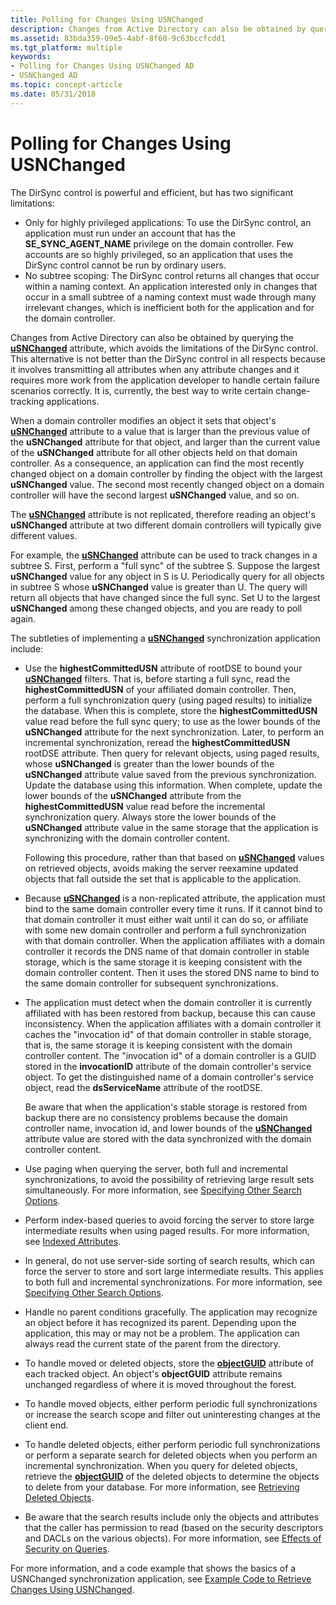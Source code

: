 ```yaml
---
title: Polling for Changes Using USNChanged
description: Changes from Active Directory can also be obtained by querying the uSNChanged attribute, which avoids the limitations of the DirSync control.
ms.assetid: 83bda359-09e5-4abf-8f60-9c63bccfcdd1
ms.tgt_platform: multiple
keywords:
- Polling for Changes Using USNChanged AD
- USNChanged AD
ms.topic: concept-article
ms.date: 05/31/2018
---
```


# Polling for Changes Using USNChanged

The DirSync control is powerful and efficient, but has two significant limitations:

-   Only for highly privileged applications: To use the DirSync control, an application must run under an account that has the **SE\_SYNC\_AGENT\_NAME** privilege on the domain controller. Few accounts are so highly privileged, so an application that uses the DirSync control cannot be run by ordinary users.
-   No subtree scoping: The DirSync control returns all changes that occur within a naming context. An application interested only in changes that occur in a small subtree of a naming context must wade through many irrelevant changes, which is inefficient both for the application and for the domain controller.

Changes from Active Directory can also be obtained by querying the [**uSNChanged**](/windows/desktop/ADSchema/a-usnchanged) attribute, which avoids the limitations of the DirSync control. This alternative is not better than the DirSync control in all respects because it involves transmitting all attributes when any attribute changes and it requires more work from the application developer to handle certain failure scenarios correctly. It is, currently, the best way to write certain change-tracking applications.

When a domain controller modifies an object it sets that object's [**uSNChanged**](/windows/desktop/ADSchema/a-usnchanged) attribute to a value that is larger than the previous value of the **uSNChanged** attribute for that object, and larger than the current value of the **uSNChanged** attribute for all other objects held on that domain controller. As a consequence, an application can find the most recently changed object on a domain controller by finding the object with the largest **uSNChanged** value. The second most recently changed object on a domain controller will have the second largest **uSNChanged** value, and so on.

The [**uSNChanged**](/windows/desktop/ADSchema/a-usnchanged) attribute is not replicated, therefore reading an object's **uSNChanged** attribute at two different domain controllers will typically give different values.

For example, the [**uSNChanged**](/windows/desktop/ADSchema/a-usnchanged) attribute can be used to track changes in a subtree S. First, perform a "full sync" of the subtree S. Suppose the largest **uSNChanged** value for any object in S is U. Periodically query for all objects in subtree S whose **uSNChanged** value is greater than U. The query will return all objects that have changed since the full sync. Set U to the largest **uSNChanged** among these changed objects, and you are ready to poll again.

The subtleties of implementing a [**uSNChanged**](/windows/desktop/ADSchema/a-usnchanged) synchronization application include:

-   Use the **highestCommittedUSN** attribute of rootDSE to bound your [**uSNChanged**](/windows/desktop/ADSchema/a-usnchanged) filters. That is, before starting a full sync, read the **highestCommittedUSN** of your affiliated domain controller. Then, perform a full synchronization query (using paged results) to initialize the database. When this is complete, store the **highestCommittedUSN** value read before the full sync query; to use as the lower bounds of the **uSNChanged** attribute for the next synchronization. Later, to perform an incremental synchronization, reread the **highestCommittedUSN** rootDSE attribute. Then query for relevant objects, using paged results, whose **uSNChanged** is greater than the lower bounds of the **uSNChanged** attribute value saved from the previous synchronization. Update the database using this information. When complete, update the lower bounds of the **uSNChanged** attribute from the **highestCommittedUSN** value read before the incremental synchronization query. Always store the lower bounds of the **uSNChanged** attribute value in the same storage that the application is synchronizing with the domain controller content.

    Following this procedure, rather than that based on [**uSNChanged**](/windows/desktop/ADSchema/a-usnchanged) values on retrieved objects, avoids making the server reexamine updated objects that fall outside the set that is applicable to the application.

-   Because [**uSNChanged**](/windows/desktop/ADSchema/a-usnchanged) is a non-replicated attribute, the application must bind to the same domain controller every time it runs. If it cannot bind to that domain controller it must either wait until it can do so, or affiliate with some new domain controller and perform a full synchronization with that domain controller. When the application affiliates with a domain controller it records the DNS name of that domain controller in stable storage, which is the same storage it is keeping consistent with the domain controller content. Then it uses the stored DNS name to bind to the same domain controller for subsequent synchronizations.
-   The application must detect when the domain controller it is currently affiliated with has been restored from backup, because this can cause inconsistency. When the application affiliates with a domain controller it caches the "invocation id" of that domain controller in stable storage, that is, the same storage it is keeping consistent with the domain controller content. The "invocation id" of a domain controller is a GUID stored in the **invocationID** attribute of the domain controller's service object. To get the distinguished name of a domain controller's service object, read the **dsServiceName** attribute of the rootDSE.

    Be aware that when the application's stable storage is restored from backup there are no consistency problems because the domain controller name, invocation id, and lower bounds of the [**uSNChanged**](/windows/desktop/ADSchema/a-usnchanged) attribute value are stored with the data synchronized with the domain controller content.

-   Use paging when querying the server, both full and incremental synchronizations, to avoid the possibility of retrieving large result sets simultaneously. For more information, see [Specifying Other Search Options](specifying-other-search-options.md).
-   Perform index-based queries to avoid forcing the server to store large intermediate results when using paged results. For more information, see [Indexed Attributes](indexed-attributes.md).
-   In general, do not use server-side sorting of search results, which can force the server to store and sort large intermediate results. This applies to both full and incremental synchronizations. For more information, see [Specifying Other Search Options](specifying-other-search-options.md).
-   Handle no parent conditions gracefully. The application may recognize an object before it has recognized its parent. Depending upon the application, this may or may not be a problem. The application can always read the current state of the parent from the directory.
-   To handle moved or deleted objects, store the [**objectGUID**](/windows/desktop/ADSchema/a-objectguid) attribute of each tracked object. An object's **objectGUID** attribute remains unchanged regardless of where it is moved throughout the forest.
-   To handle moved objects, either perform periodic full synchronizations or increase the search scope and filter out uninteresting changes at the client end.
-   To handle deleted objects, either perform periodic full synchronizations or perform a separate search for deleted objects when you perform an incremental synchronization. When you query for deleted objects, retrieve the [**objectGUID**](/windows/desktop/ADSchema/a-objectguid) of the deleted objects to determine the objects to delete from your database. For more information, see [Retrieving Deleted Objects](retrieving-deleted-objects.md).
-   Be aware that the search results include only the objects and attributes that the caller has permission to read (based on the security descriptors and DACLs on the various objects). For more information, see [Effects of Security on Queries](effects-of-security-on-queries.md).

For more information, and a code example that shows the basics of a USNChanged synchronization application, see [Example Code to Retrieve Changes Using USNChanged](example-code-to-retrieve-changes-using-usnchanged.md).

 

 
